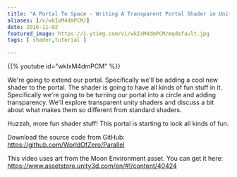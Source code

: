 ```yaml
---
title: "A Portal To Space - Writing A Transparent Portal Shader in Unity"
aliases: [/v/wkIxM4dmPCM/]
date: 2016-11-02
featured_image: https://i.ytimg.com/vi/wkIxM4dmPCM/mqdefault.jpg
tags: [ shader,tutorial ]

---
```


{{% youtube id="wkIxM4dmPCM" %}}

We're going to extend our portal. Specifically we'll be adding a cool new shader to the portal. The shader is going to have all kinds of fun stuff in it. Specifically we're going to be turning our portal into a circle and adding transparency. We'll explore transparent unity shaders and discuss a bit about what makes them so different from standard shaders.

Huzzah, more fun shader stuff! This portal is starting to look all kinds of fun.

Download the source code from GitHub: https://github.com/WorldOfZero/Parallel

This video uses art from the Moon Environment asset. You can get it here: https://www.assetstore.unity3d.com/en/#!/content/40424